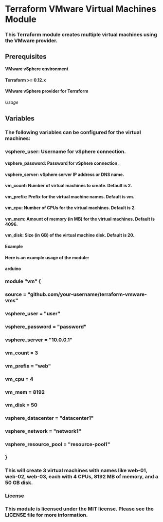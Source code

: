 # Terraform VMware Virtual Machines Module
### This Terraform module creates multiple virtual machines using the VMware provider.

## Prerequisites
#### VMware vSphere environment
#### Terraform >= 0.12.x
#### VMware vSphere provider for Terraform
###### Usage
## Variables
### The following variables can be configured for the virtual machines:

### vsphere_user: Username for vSphere connection.
#### vsphere_password: Password for vSphere connection.
#### vsphere_server: vSphere server IP address or DNS name.
#### vm_count: Number of virtual machines to create. Default is 2.
#### vm_prefix: Prefix for the virtual machine names. Default is vm.
#### vm_cpu: Number of CPUs for the virtual machines. Default is 2.
#### vm_mem: Amount of memory (in MB) for the virtual machines. Default is 4096.
#### vm_disk: Size (in GB) of the virtual machine disk. Default is 20.
#### Example
#### Here is an example usage of the module:

#### arduino
### module "vm" {
### source = "github.com/your-username/terraform-vmware-vms"

 ### vsphere_user       = "user"
 ### vsphere_password   = "password"
 ### vsphere_server     = "10.0.0.1"
 ### vm_count           = 3
 ### vm_prefix          = "web"
 ### vm_cpu             = 4
 ### vm_mem             = 8192
 ### vm_disk            = 50
 ### vsphere_datacenter = "datacenter1"
 ### vsphere_network    = "network1"
 ### vsphere_resource_pool = "resource-pool1"
 ### }
### This will create 3 virtual machines with names like web-01, web-02, web-03, each with 4 CPUs, 8192 MB of memory, and a 50 GB disk.

### License
### This module is licensed under the MIT license. Please see the LICENSE file for more information.

